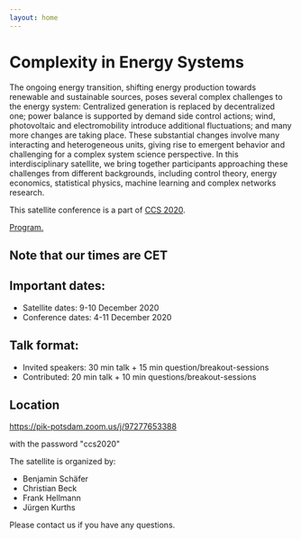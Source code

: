```yaml
---
layout: home
---
```


# Complexity in Energy Systems

The ongoing energy transition, shifting energy production towards renewable and sustainable sources, poses several complex challenges to the energy system: Centralized generation is replaced by decentralized one; power balance is supported by demand side control actions; wind, photovoltaic and electromobility introduce additional fluctuations; and many more changes are taking place. These substantial changes involve many interacting and heterogeneous units, giving rise to emergent behavior and challenging for a complex system science perspective. In this interdisciplinary satellite, we bring together participants approaching these challenges from different backgrounds, including control theory, energy economics, statistical physics, machine learning and complex networks research.

This satellite conference is a part of [CCS 2020](http://ccs2020.web.auth.gr/).

[Program.](program)


## Note that our times are CET

## Important dates:
* Satellite dates: 9-10 December 2020
* Conference dates: 4-11 December 2020

## Talk format:
* Invited speakers: 30 min talk + 15 min question/breakout-sessions
* Contributed: 20 min talk + 10 min questions/breakout-sessions

## Location

https://pik-potsdam.zoom.us/j/97277653388

with the password "ccs2020"



The satellite is organized by:

* Benjamin Schäfer
* Christian Beck
* Frank Hellmann
* Jürgen Kurths

Please contact us if you have any questions.

